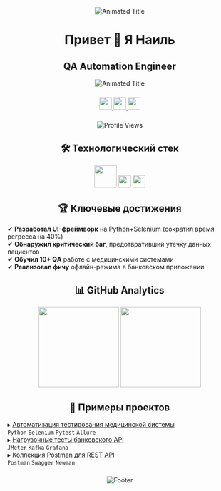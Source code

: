 <div align="center">
  <img src="https://readme-typing-svg.demolab.com?font=Fira+Code&size=30&duration=2000&pause=500&color=5D3FD3&center=true&vCenter=true&width=600&lines=QA+Engineer;Automation+Testing;API+Testing;CI%2FCD+Integration" alt="Animated Title" />
</div>

###

<div align="center">
  <h1>Привет 👋 Я Наиль</h1>
  <h2>QA Automation Engineer</h2>
<div align="center">
  <img src="https://readme-typing-svg.demolab.com?font=Fira+Code&size=30&duration=2000&pause=500&color=5D3FD3&center=true&vCenter=true&width=600&lines=QA+Engineer;Automation+Testing;API+Testing;CI%2FCD+Integration" alt="Animated Title" />
</div>

###

<div align="center">
  <a href="https://t.me/zoom9595">
    <img src="https://img.shields.io/badge/Telegram-2CA5E0?style=for-the-badge&logo=telegram&logoColor=white" height="28">
  </a>
  <a href="mailto:Naii3301@yandex.ru">
    <img src="https://img.shields.io/badge/Email-D14836?style=for-the-badge&logo=gmail&logoColor=white" height="28">
  </a>
  <a href="https://hh.ru/resume/3e7f6414ff0e922cee0039ed1f654e62484254">
    <img src="https://img.shields.io/badge/Резюме-HH.ru-red?style=for-the-badge&logo=hh.ru&logoColor=white" height="28">
  </a>
</div>

###

<div align="center">
  <img src="https://komarev.com/ghpvc/?username=YOUR_USERNAME&style=flat-square&color=blueviolet" alt="Profile Views">
</div>

## 🛠 Технологический стек

<div align="center">
  <img src="https://skillicons.dev/icons?i=python,pytest,selenium,postman,jira,git,jenkins,docker,postgres,kafka,grafana,jmeter" height="50">
  <img src="https://img.shields.io/badge/-Allure-FF6B6B?style=flat-square&logo=allure&logoColor=white" height="28">
  <img src="https://img.shields.io/badge/-Charles_Proxy-8DD6F9?style=flat-square&logo=charlesproxy&logoColor=black" height="28">
</div>

## 🏆 Ключевые достижения

<div align="left">
  
✔ **Разработал UI-фреймворк** на Python+Selenium (сократил время регресса на 40%)  
✔ **Обнаружил критический баг**, предотвративший утечку данных пациентов  
✔ **Обучил 10+ QA** работе с медицинскими системами  
✔ **Реализовал фичу** офлайн-режима в банковском приложении  

</div>

## 📊 GitHub Analytics

<div align="center">
  <img src="https://github-readme-stats.vercel.app/api?username=YOUR_USERNAME&show_icons=true&theme=radical&hide_border=true&bg_color=30,0d0d0d,1a1a2e&title_color=5D3FD3&icon_color=5D3FD3" height="180">
  <img src="https://github-readme-streak-stats.herokuapp.com/?user=YOUR_USERNAME&theme=dark&hide_border=true&background=1a1a2e&stroke=5D3FD3" height="180">
</div>

## 📌 Примеры проектов

<div align="left">
  
▸ [Автоматизация тестирования медицинской системы](https://github.com/YOUR_USERNAME/medical-tests)  
`Python` `Selenium` `Pytest` `Allure`  
▸ [Нагрузочные тесты банковского API](https://github.com/YOUR_USERNAME/bank-load-tests)  
`JMeter` `Kafka` `Grafana`  
▸ [Коллекция Postman для REST API](https://github.com/YOUR_USERNAME/api-testing-collection)  
`Postman` `Swagger` `Newman`  

</div>

###

<div align="center">
  <img src="https://capsule-render.vercel.app/api?type=waving&color=gradient&height=80&section=footer&animation=fadeIn" alt="Footer">
</div>
